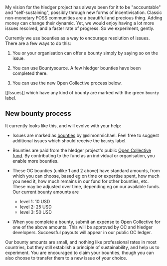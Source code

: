My vision for the hledger project has always been for it to be "accountable" and "self-sustaining", possibly through new forms of incentivisation. 
Classic non-monetary FOSS communities are a beautiful and precious thing.
Adding money can change their dynamic.
Yet, we would enjoy having a lot more issues resolved, and a faster rate of progress.
So we experiment, gently.

Currently we use bounties as a way to encourage resolution of issues.
There are a few ways to do this:

1. You or your organisation can offer a bounty simply by saying so on the issue.

2. You can use Bountysource. A few hledger bounties have been completed there.

3. You can use the new Open Collective process below.

[[Issues]] which have any kind of bounty are marked with the green `bounty` label.

## New bounty process

It currently looks like this, and will evolve with your help:

- Issues are marked as [bounties](https://github.com/simonmichael/hledger/labels/bounty) by @simonmichael. Feel free to suggest additional issues which should receive the `bounty` label.

- Bounties are paid from the hledger project's public [Open Collective fund](https://opencollective.com/hledger).
  By contributing to the fund as an individual or organisation, you enable more bounties.

- These OC bounties (unlike 1 and 2 above) have standard amounts, 
  from which you can choose,
  based eg on time or expertise spent, how much you need it,
  how much remains in our fund for other bounties, etc.
  These may be adjusted over time, depending eg on our available funds.
  Our current bounty amounts are
  - level 1: 10 USD
  - level 2: 25 USD
  - level 3: 50 USD

- When you complete a bounty, submit an expense to Open Collective for one of the above amounts.
  This will be approved by OC and hledger developers.
  Successful payouts will appear in our public OC ledger.

Our bounty amounts are small, and nothing like professional rates in most countries,
but they still establish a principle of sustainability,
and help us to experiment.
You are encouraged to claim your bounties,
though you can also choose to transfer them to a new issue of your choice.
